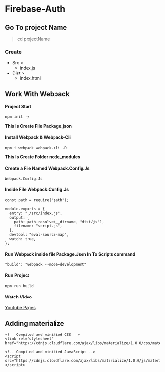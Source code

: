 # Firebase-Auth

## Go To project Name

> cd projectName

### Create

- Src >
  - index.js
- Dist >
  - index.html

## Work With Webpack

#### Project Start

```text
npm init -y
```

**This Is Create File Package.json**

#### Install Webpack & Webpack-Cli

```text
npm i webpack webpack-cli -D
```

**This Is Create Folder node_modules**

#### Create a File Named Webpack.Config.Js

```text
Webpack.Config.Js
```

#### Inside File Webpack.Config.Js
  
```text
const path = require("path");

module.exports = {
  entry: "./src/index.js",
  output: {
    path: path.resolve(__dirname, "dist/js"),
    filename: "script.js",
  },
  devtool: "eval-source-map",
  watch: true,
};

```

#### Run Webpack inside file Package.Json  In To Scripts command

```text
"build": "webpack --mode=development"
```

#### Run Project

```text
npm run build
```

#### Watch Video

[Youtube Pages](https://www.youtube.com/watch?v=vDuXmQPcSL0&feature=emb_imp_woyt)


## Adding materialize
```text
<!-- Compiled and minified CSS -->
<link rel="stylesheet" href="https://cdnjs.cloudflare.com/ajax/libs/materialize/1.0.0/css/materialize.min.css">
```
```text
<!-- Compiled and minified JavaScript -->
<script src="https://cdnjs.cloudflare.com/ajax/libs/materialize/1.0.0/js/materialize.min.js"></script>
```